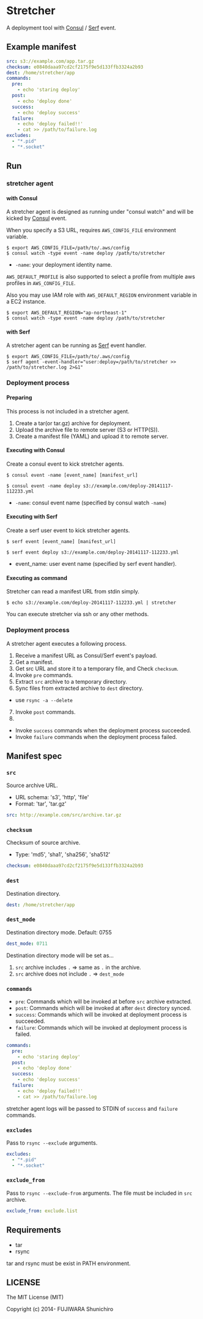 Stretcher
=========

A deployment tool with [Consul](https://consul.io) / [Serf](https://www.serfdom.io/) event.

## Example manifest

```yml
src: s3://example.com/app.tar.gz
checksum: e0840daaa97cd2cf2175f9e5d133ffb3324a2b93
dest: /home/stretcher/app
commands:
  pre:
    - echo 'staring deploy'
  post:
    - echo 'deploy done'
  success:
    - echo 'deploy success'
  failure:
    - echo 'deploy failed!!'
    - cat >> /path/to/failure.log
excludes:
  - "*.pid"
  - "*.socket"
```

## Run

### stretcher agent

#### with Consul

A stretcher agent is designed as running under "consul watch" and will be kicked by [Consul](https://consul.io) event.

When you specify a S3 URL, requires `AWS_CONFIG_FILE` environment variable.

```
$ export AWS_CONFIG_FILE=/path/to/.aws/config
$ consul watch -type event -name deploy /path/to/stretcher
```

* `-name`: your deployment identity name.

`AWS_DEFAULT_PROFILE` is also supported to select a profile from multiple aws profiles in `AWS_CONFIG_FILE`.

Also you may use IAM role with `AWS_DEFAULT_REGION` environment variable in a EC2 instance.

```
$ export AWS_DEFAULT_REGION="ap-northeast-1"
$ consul watch -type event -name deploy /path/to/stretcher
```

#### with Serf

A stretcher agent can be running as [Serf](https://www.serfdom.io/) event handler.

```
$ export AWS_CONFIG_FILE=/path/to/.aws/config
$ serf agent -event-handler="user:deploy=/path/to/stretcher >> /path/to/stretcher.log 2>&1"
```

### Deployment process

#### Preparing

This process is not included in a stretcher agent.

1. Create a tar(or tar.gz) archive for deployment.
2. Upload the archive file to remote server (S3 or HTTP(S)).
3. Create a manifest file (YAML) and upload it to remote server.

#### Executing with Consul

Create a consul event to kick stretcher agents.

```
$ consul event -name [event_name] [manifest_url]
```

```
$ consul event -name deploy s3://example.com/deploy-20141117-112233.yml
```

  * `-name`: consul event name (specified by consul watch `-name`)

#### Executing with Serf

Create a serf user event to kick stretcher agents.

```
$ serf event [event_name] [manifest_url]
```

```
$ serf event deploy s3://example.com/deploy-20141117-112233.yml
```

  * event_name: user event name (specified by serf event handler).

#### Executing as command

Stretcher can read a manifest URL from stdin simply.

```
$ echo s3://example.com/deploy-20141117-112233.yml | stretcher
```

You can execute stretcher via ssh or any other methods.


### Deployment process

A stretcher agent executes a following process.

1. Receive a manifest URL as Consul/Serf event's payload.
2. Get a manifest.
3. Get src URL and store it to a temporary file, and Check `checksum`.
4. Invoke `pre` commands.
5. Extract `src` archive to a temporary directory.
6. Sync files from extracted archive to `dest` directory.
  - use `rsync -a --delete`
7. Invoke `post` commands.
8.
  - Invoke `success` commands when the deployment process succeeded.
  - Invoke `failure` commands when the deployment process failed.

## Manifest spec

### `src`

Source archive URL.

* URL schema: 's3', 'http', 'file'
* Format: 'tar', 'tar.gz'

```yml
src: http://example.com/src/archive.tar.gz
```

### `checksum`

Checksum of source archive.

* Type: 'md5', 'sha1', 'sha256', 'sha512'

```yml
checksum: e0840daaa97cd2cf2175f9e5d133ffb3324a2b93
```

### `dest`

Destination directory.

```yml
dest: /home/stretcher/app
```

### `dest_mode`

Destination directory mode. Default: 0755

```yml
dest_mode: 0711
```

Destination directory mode will be set as...

1. `src` archive includes `.` => same as `.` in the archive.
2. `src` archive does not include `.` => `dest_mode`

### `commands`

* `pre`: Commands which will be invoked at before `src` archive extracted.
* `post`: Commands which will be invoked at after `dest` directory synced.
* `success`: Commands which will be invoked at deployment process is succeeded.
* `failure`: Commands which will be invoked at deployment process is failed.

```yml
commands:
  pre:
    - echo 'staring deploy'
  post:
    - echo 'deploy done'
  success:
    - echo 'deploy success'
  failure:
    - echo 'deploy failed!!'
    - cat >> /path/to/failure.log
```

stretcher agent logs will be passed to STDIN of `success` and `failure` commands.

### `excludes`

Pass to `rsync --exclude` arguments.

```yml
excludes:
  - "*.pid"
  - "*.socket"
```

### `exclude_from`

Pass to `rsync --exclude-from` arguments.
The file must be included in `src` archive.

```yml
exclude_from: exclude.list
```

## Requirements

* tar
* rsync

tar and rsync must be exist in PATH environment.

## LICENSE

The MIT License (MIT)

Copyright (c) 2014- FUJIWARA Shunichiro
